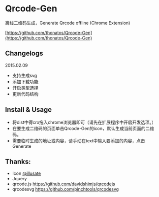 # Qrcode-Gen

离线二维码生成，Generate Qrcode offline (Chrome Extension)

[https://github.com/thonatos/Qrcode-Gen](https://github.com/thonatos/Qrcode-Gen)

## Changelogs

2015.02.09

- 支持生成svg
- 添加下载功能
- 开启类型选择
- 更新代码结构


## Install & Usage

- 将dist中得crx拖入chrome浏览器即可（请先在扩展程序中开启开发选项。）
- 在要生成二维码的页面单击Qrcode-Gen的icon，默认生成当前页面的二维码。
- 需要临时生成的地址或内容，请手动在text中输入要添加的内容，点击Generate

## Thanks:

- Icon [@illusate](https://github.com/illusate)
- Jquery
- qrcode.js https://github.com/davidshimjs/qrcodejs
- qrcodesvg https://github.com/pinchtools/qrcodesvg
